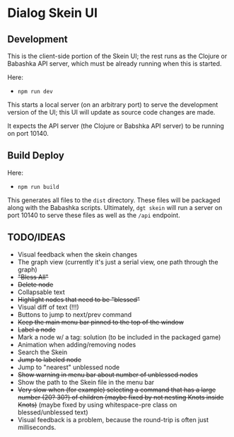 # Dialog Skein UI

## Development

This is the client-side portion of the Skein UI; the rest runs as the Clojure or Babashka API server, which must be already running when this is started.

Here:

- `npm run dev`

This starts a local server (on an arbitrary port) to serve the development version of the UI; this UI will update as source code changes are made.

It expects the API server (the Clojure or Babshka API server) to be running on port 10140.

## Build Deploy

Here:

- `npm run build`

This generates all files to the `dist` directory.  These files will be packaged along with the Babashka scripts.  Ultimately, `dgt skein` will run
a server on port 10140 to serve these files as well as the `/api` endpoint.

## TODO/IDEAS

- Visual feedback when the skein changes
- The graph view (currently it's just a serial view, one path through the graph)
- ~~"Bless All"~~
- ~~Delete node~~
- Collapsable text
- ~~Highlight nodes that need to be "blessed"~~
- Visual diff of text (!!!)
- Buttons to jump to next/prev command
- ~~Keep the main menu bar pinned to the top of the window~~
- ~~Label a node~~
- Mark a node w/ a tag: solution (to be included in the packaged game)
- Animation when adding/removing nodes
- Search the Skein
- ~~Jump to labeled node~~
- Jump to "nearest" unblessed node
- ~~Show warning in menu bar about number of unblessed nodes~~
- Show the path to the Skein file in the menu bar
- ~~Very slow when (for example) selecting a command that has a large number (20? 30?) of children (maybe fixed by not nesting Knots inside Knots)~~ (maybe fixed by using whitespace-pre class on blessed/unblessed text)
- Visual feedback is a problem, because the round-trip is often just milliseconds.